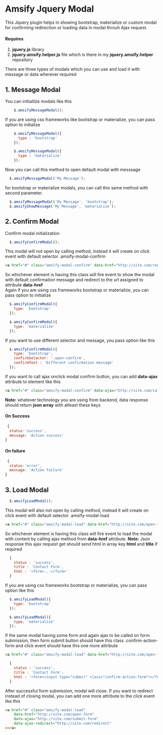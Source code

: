 # Amsify Jquery Modal 
This Jquery plugin helps in showing bootstrap, materialize or custom modal for confirming redirection or loading data in modal throuh Ajax request.

#### Requires
1. **jquery.js** library
2. **jquery.amsify.helper.js** file which is there in my **jquery.amsify.helper** repository


There are three types of modals which you can use and load it with message or data wherever required
## 1. Message Modal
You can initialilze modals like this
```js
    $.amsifyMessageModal();
```
If you are using css frameworks like bootstrap or materialize, you can pass option to initialize
```js
    $.amsifyMessageModal({
      type : 'bootstrap'
    });
```
```js
    $.amsifyMessageModal({
      type : 'materialize'
    });
```
Now you can call this method to open default modal with messsage
```js
  $.amsifyMessageModal('My Message');
```
for bootstrap or materialize modals, you can call this same method with second parameter.
```js
  $.amsifyMessageModal('My Message', 'bootstrap');
  $.amsifyShowMessage('My Message', 'materialize');
```

## 2. Confirm Modal
Confirm modal initialization
```js
  $.amsifyConfirmModal();
```
This modal will not open by calling method, instead it will create on click event with default selector .amsify-modal-confirm
```html
<a href="#" class="amsify-modal-confirm" data-href="http://site.com/redirect"></a>
```
So whichever element is having this class will fire event to show the modal with default confirmation message and redirect to the url assigned to attribute **data-href**
<br/>
Again if you are using css frameworks bootstrap or materialize, you can pass option to initialize
```js
  $.amsifyConfirmModal({
    type: 'bootstrap'
  });
```
```js
  $.amsifyConfirmModal({
    type: 'materialize'
  });
```
If you want to use different selector and message, you pass option like this
```js
  $.amsifyConfirmModal({
    type: 'bootstrap',
    confirmSelector: '.open-confirm',
    confirmText : 'Different confirmation message'
  });
```
If you want to call ajax onclick modal confirm button, you can add **data-ajax** attribute to element like this
```html
<a href="#" class="amsify-modal-confirm" data-ajax="http://site.com/call-ajax"></a>
```
**Note:** whatever technology you are using from backend, data response should return **json array** with atleast these keys
#### On Success
```js
 { 
  status:'success', 
  message: 'Action success'
}
```
#### On failure
```js
 {
  status:'error',
  message: 'Action failure'
}
```

## 3. Load Modal
```js
  $.amsifyLoadModal();
```
This modal will also not open by calling method, instead it will create on click event with default selector .amsify-modal-load
```html
<a href="#" class="amsify-modal-load" data-href="http://site.com/open-form"></a>
```
So whichever element is having this class will fire event to load the modal with content by calling ajax method from **data-href** attribute.
**Note:** Json response this ajax request get should send html in array key **html** and **title** if required
```js
  {
    status : 'success',
    title : 'Contact Form',
    html : '<form>...</form>'
  }
```
If you are using css frameworks bootstrap or materialize, you can pass option like this
```js
  $.amsifyLoadModal({
    type: 'bootstrap'
  });
```
```js
  $.amsifyLoadModal({
    type: 'materialize'
  });
```
If the same modal having some form and again ajax to be called on form submission, then form submit button should have this class .confirm-action-form and click event should have this one more attribute
```html
<a href="#" class="amsify-modal-load" data-href="http://site.com/open-form" data-ajax="http://site.com/submit-form"></a>
```
```js
  {
    status : 'success',
    title : 'Contact Form',
    html : '<form><input type="submit" class="confirm-action-form"></form>'
  }
```
After successful form submission, modal will close. If you want to redirect instead of closing modal, you can add one more attribute to the click event like this
```html
<a href="#" class="amsify-modal-load" 
    data-href="http://site.com/open-form" 
    data-ajax="http://site.com/submit-form"
    data-ajax-redirect="http://site.com/redirect"
></a>
```
